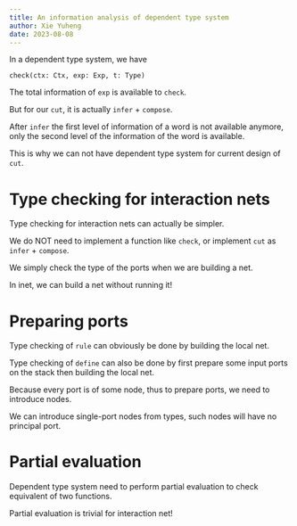 ```yaml
---
title: An information analysis of dependent type system
author: Xie Yuheng
date: 2023-08-08
---
```


In a dependent type system, we have

```
check(ctx: Ctx, exp: Exp, t: Type)
```

The total information of `exp` is available to `check`.

But for our `cut`, it is actually `infer` + `compose`.

After `infer` the first level of information of a word is not available anymore,
only the second level of the information of the word is available.

This is why we can not have dependent type system for current design of `cut`.

# Type checking for interaction nets

Type checking for interaction nets can actually be simpler.

We do NOT need to implement a function like `check`,
or implement `cut` as `infer` + `compose`.

We simply check the type of the ports
when we are building a net.

In inet, we can build a net without running it!

# Preparing ports

Type checking of `rule` can obviously be done by building the local net.

Type checking of `define` can also be done by
first prepare some input ports on the stack
then building the local net.

Because every port is of some node,
thus to prepare ports, we need to introduce nodes.

We can introduce single-port nodes from types,
such nodes will have no principal port.

# Partial evaluation

Dependent type system need to perform partial evaluation
to check equivalent of two functions.

Partial evaluation is trivial for interaction net!
